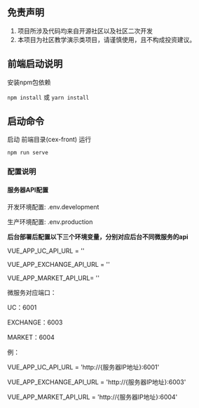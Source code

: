## 免责声明

1. 项目所涉及代码均来自开源社区以及社区二次开发
2. 本项目为社区教学演示类项目，请谨慎使用，且不构成投资建议。

## 前端启动说明
安装npm包依赖

 `npm install` 或 `yarn install`


## 启动命令
启动 前端目录(cex-front) 运行

`npm run serve`

### 配置说明

#### 服务器API配置

开发环境配置: .env.development

生产环境配置: .env.production

**后台部署后配置以下三个环境变量，分别对应后台不同微服务的api**

VUE_APP_UC_API_URL = ''

VUE_APP_EXCHANGE_API_URL = ''

VUE_APP_MARKET_API_URL= ''

微服务对应端口：

UC：6001

EXCHANGE：6003

MARKET：6004

例：

VUE_APP_UC_API_URL = 'http://{服务器IP地址}:6001'

VUE_APP_EXCHANGE_API_URL = 'http://{服务器IP地址}:6003'

VUE_APP_MARKET_API_URL = 'http://{服务器IP地址}:6004'